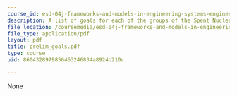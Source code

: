 ```yaml
---
course_id: esd-04j-frameworks-and-models-in-engineering-systems-engineering-system-design-spring-2007
description: A list of goals for each of the groups of the Spent Nuclear Fuels project.
file_location: /coursemedia/esd-04j-frameworks-and-models-in-engineering-systems-engineering-system-design-spring-2007/8604328979856463246834a8924b210c_prelim_goals.pdf
file_type: application/pdf
layout: pdf
title: prelim_goals.pdf
type: course
uid: 8604328979856463246834a8924b210c

---
```

None